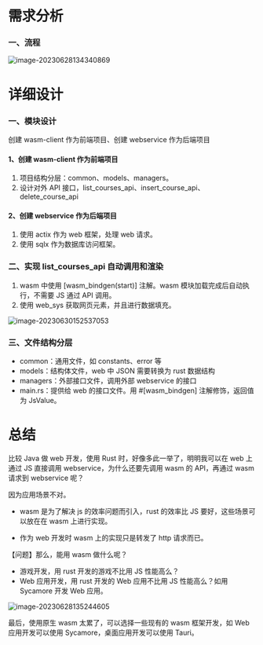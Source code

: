 # 需求分析

### 一、流程

![image-20230628134340869](https://note-1305755407.cos.ap-nanjing.myqcloud.com/note/image-20230628134340869.png)



# 详细设计

### 一、模块设计

创建 wasm-client 作为前端项目、创建 webservice 作为后端项目



#### 1、创建 wasm-client 作为前端项目

1. 项目结构分层：common、models、managers。
2. 设计对外 API 接口，list_courses_api、insert_course_api、delete_course_api



#### 2、创建 webservice 作为后端项目

1. 使用 actix 作为 web 框架，处理 web 请求。
2. 使用 sqlx 作为数据库访问框架。



### 二、实现 list_courses_api 自动调用和渲染

1. wasm 中使用 [wasm_bindgen(start)] 注解。wasm 模块加载完成后自动执行，不需要 JS 通过 API 调用。
2. 使用 web_sys 获取网页元素，并且进行数据填充。



![image-20230630152537053](https://note-1305755407.cos.ap-nanjing.myqcloud.com/note/image-20230630152537053.png)



### 三、文件结构分层

* common：通用文件，如 constants、error 等
* models：结构体文件，web 中 JSON 需要转换为 rust 数据结构
* managers：外部接口文件，调用外部 webservice 的接口
* main.rs：提供给 web 的接口文件。用 \#[wasm_bindgen] 注解修饰，返回值为 JsValue。





# 总结

比较 Java 做 web 开发，使用 Rust 时，好像多此一举了，明明我可以在 web 上通过 JS 直接调用 webservice，为什么还要先调用 wasm 的 API，再通过 wasm 请求到 webservice 呢？

因为应用场景不对。

* wasm 是为了解决 js 的效率问题而引入，rust 的效率比 JS 要好，这些场景可以放在在 wasm 上进行实现。

* 作为 web 开发时 wasm 上的实现只是转发了 http 请求而已。 



【问题】那么，能用 wasm 做什么呢？

* 游戏开发，用 rust 开发的游戏不比用 JS 性能高么？
* Web 应用开发，用 rust 开发的 Web 应用不比用 JS 性能高么？如用 Sycamore 开发 Web 应用。

![image-20230628135244605](https://note-1305755407.cos.ap-nanjing.myqcloud.com/note/image-20230628135244605.png)



最后，使用原生 wasm 太累了，可以选择一些现有的 wasm 框架开发，如 Web 应用开发可以使用 Sycamore，桌面应用开发可以使用 Tauri。